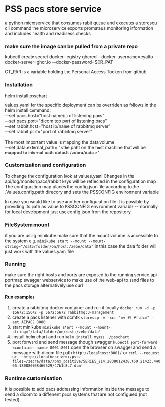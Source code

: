 # PSS pacs store service
a python microservice that consumes rabit queue and executes a storescu cli command
the microservice exports promateus monitoring information and includes health and readiness checks

### make sure the image can be pulled from a private repo
kubectl create secret docker-registry ghcred --docker-username=eyalto --docker-server=ghcr.io --docker-password=$CR_PAT

CT_PAR is a variable holding the Personal Access Tocken from github

### Installation 
helm install <name of service> psschart

values.yaml for the specific deployment can be overriden as follows in the helm install command:
<br/> --set pacs.host="host name/ip of listening pacs"
<br/> --set pacs.port="dicom tcp port of listening pacs"
<br/> --set rabbit.host="host ip/name of rabbitmq server"
<br/> --set rabbit.port="port of rabbitmq server"
<br/><br/>
The most important value is mapping the data volume
<br/>
  --set data.external_path= "<the paht on the host machine that will be mapped to internal path detault /zebra/data >"
  
### Customization and configuration

To change the configuration look at values.yaml 
Changes in the api/log/monitor/pacs/rabbit keys will be reflected in the configuration map
The configuration map places the config.json file according to the .Values.config.path direcory and sets the PSSCONFIG environment variable
  
In case you would like to use another configuration file it is possible by providing its path as value to PSSCONFIG environment variable
-- normally for local development just use config.json from the repository 
  
### FileSystem mount
  if you are using minikube make sure that the mount volume is accessible to the system e.g. 
``` minikube start --mount --mount-string="/data/folder/on/host:/zebe/data" ```
  in this case the data folder will just work with the values.yaml file
  
  
### Running 

  make sure the right hosts and ports are exposed to the running service
  api - portmap swagger webservice to make use of the web-api to send files to the pacs storage alternatively use curl

  #### Run examples
  1. create a rabbitmq docker container and run it locally
  ``` docker run -d -p 15672:15672 -p 5672:5672 rabbitmq:3-management ```
  2. create a pacs listener with dcmtk 
  ``` storescp -v -xcr "mv #f #f.dcm" -aet AEPACS 8080 ```
  3. start minikube
  ``` minikube start --mount --mount-string="/data/folder/on/host:/zebe/data" ```
  4. install helm chart and run
  ``` helm install mypss ./psschart ```
  5. port forward and send message though swagger 
  ``` kubectl port-forward <container name> 8001:8001 ```
  open the browser on swagger and send a message with dicom file path
  ``` http://localhost:8001/ ```
  or 
  ``` curl --request GET 'http://localhost:8001/pss?files=/zebra/data//pnx_positive/SERIES_214.2838012438.460.21423.44065.180880608466529/47b1d8c7.dcm'  ```
  
### Runtime customisation
  it is possible to add pacs addressing information inside the message to send a dicom to a diffenent pacs systems that are not configured (not tested)

